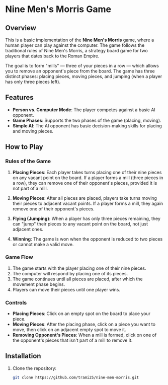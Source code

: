 # Nine Men's Morris Game

## Overview

This is a basic implementation of the **Nine Men's Morris** game, where a human player can play against the computer. The game follows the traditional rules of Nine Men's Morris, a strategy board game for two players that dates back to the Roman Empire.

The goal is to form "mills" — three of your pieces in a row — which allows you to remove an opponent's piece from the board. The game has three distinct phases: placing pieces, moving pieces, and jumping (when a player has only three pieces left).

## Features

- **Person vs. Computer Mode**: The player competes against a basic AI opponent.
- **Game Phases**: Supports the two phases of the game (placing, moving).
- **Simple AI**: The AI opponent has basic decision-making skills for placing and moving pieces.

## How to Play

### Rules of the Game

1. **Placing Pieces**: Each player takes turns placing one of their nine pieces on any vacant point on the board. If a player forms a mill (three pieces in a row), they can remove one of their opponent's pieces, provided it is not part of a mill.
   
2. **Moving Pieces**: After all pieces are placed, players take turns moving their pieces to adjacent vacant points. If a player forms a mill, they again remove one of their opponent's pieces.

3. **Flying (Jumping)**: When a player has only three pieces remaining, they can "jump" their pieces to any vacant point on the board, not just adjacent ones.

4. **Winning**: The game is won when the opponent is reduced to two pieces or cannot make a valid move.

### Game Flow

1. The game starts with the player placing one of their nine pieces.
2. The computer will respond by placing one of its pieces.
3. The game continues until all pieces are placed, after which the movement phase begins.
4. Players can move their pieces until one player wins.

### Controls

- **Placing Pieces**: Click on an empty spot on the board to place your piece.
- **Moving Pieces**: After the placing phase, click on a piece you want to move, then click on an adjacent empty spot to move it.
- **Removing Opponent's Pieces**: When a mill is formed, click on one of the opponent's pieces that isn't part of a mill to remove it.

## Installation

1. Clone the repository:
   ```bash
   git clone https://github.com/trami25/nine-men-morris.git
